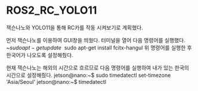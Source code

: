 # ROS2_RC_YOLO11
잭슨나노와 YOLO11을 통해 RC카를 작동 시켜보기로 계획했다.

먼저 잭슨나노를 이용하여 GUI창을 띄웠다.
터미널을 열어 다음 명령어를 실행했다.
  ~$ sudo apt-get update
~$ sudo apt-get install fcitx-hangul
위 명령어를 실행한 후 한국어가 나오도록 설정해줬다.

현재 잭슨나노는 해외의 시간으로 흐르므로 다음 명령어를 실행하여 내가 있는 한국의 시간으로 설정해줬다.
jetson@nano:~$ sudo timedatectl set-timezone 'Asia/Seoul'
jetson@nano:~$ timedatectl
